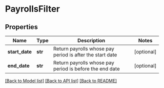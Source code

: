 # PayrollsFilter


## Properties
Name | Type | Description | Notes
------------ | ------------- | ------------- | -------------
**start_date** | **str** | Return payrolls whose pay period is after the start date | [optional] 
**end_date** | **str** | Return payrolls whose pay period is before the end date | [optional] 

[[Back to Model list]](../../README.md#documentation-for-models) [[Back to API list]](../../README.md#documentation-for-api-endpoints) [[Back to README]](../../README.md)


